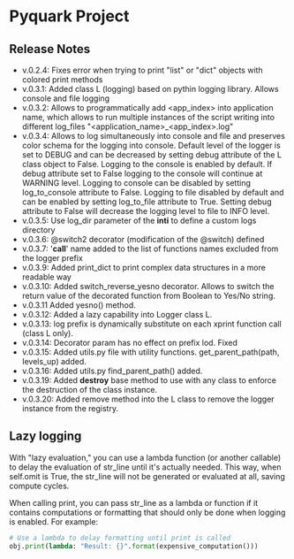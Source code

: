 # Pyquark Project

## Release Notes
- v.0.2.4: Fixes error when trying to print "list" or "dict" objects with colored print methods
- v.0.3.1: Added class L (logging) based on pythin logging library. Allows console and file logging
- v.0.3.2: Allows to programmatically add <app_index> into application name, which allows to run multiple instances of the script writing into different log_files "<application_name>_<app_index>.log"
- v.0.3.4: Allows to log simultaneously into console and file and preserves color schema for the logging into console. Default level of the logger is set to DEBUG and can be decreased by setting debug attribute of the L class object to False. Logging to the console is enabled by default.  If debug attribute set to False logging to the console will continue at WARNING level. Logging to console can be disabled by setting log_to_console attribute to False. Logging to file disabled by default and can be enabled by setting log_to_file attribute to True. Setting debug attribute to False will decrease the logging level to file to INFO level.
- v.0.3.5: Use log_dir parameter of the __inti__ to define a custom logs directory
- v.0.3.6: @switch2 decorator (modification of the @switch) defined
- v.0.3.7: '__call__' name added to the list of functions names excluded from the logger prefix
- v.0.3.9: Added print_dict to print complex data structures in a more readable way
- v.0.3.10: Added switch_reverse_yesno decorator. Allows to switch the return value of the decorated function from Boolean to Yes/No string.
- v.0.3.11 Added yesno() method.
- v.0.3.12: Added a lazy capability into Logger class L.
- v.0.3.13: log prefix is dynamically substitute on each xprint function call (class L only).
- v.0.3.14: Decorator param has no effect on prefix lod. Fixed
- v.0.3.15: Added utils.py file with utility functions. get_parent_path(path, levels_up) added.
- v.0.3.16: Added utils.py find_parent_path() added.
- v.0.3.19: Added __destroy__ base method to use with any class to enforce the destruction of the class instance.
- v.0.3.20: Added remove method into the L class to remove the logger instance from the registry.

## Lazy logging
With "lazy evaluation," you can use a lambda function (or another callable) to delay the evaluation of str_line until it's actually needed. This way, when self.omit is True, the str_line will not be generated or evaluated at all, saving compute cycles.

When calling print, you can pass str_line as a lambda or function if it contains computations or formatting that should only be done when logging is enabled. For example:

```python
# Use a lambda to delay formatting until print is called
obj.print(lambda: "Result: {}".format(expensive_computation()))
```
